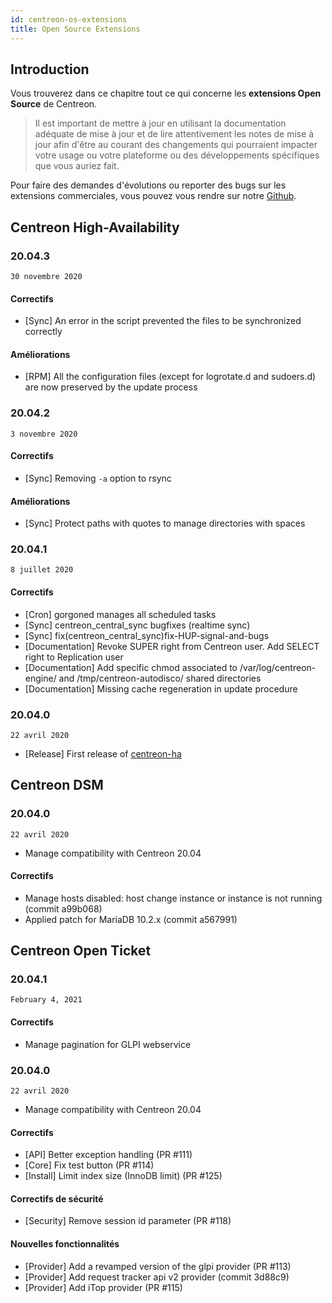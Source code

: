 ```yaml
---
id: centreon-os-extensions
title: Open Source Extensions
---
```


## Introduction

Vous trouverez dans ce chapitre tout ce qui concerne les **extensions
Open Source** de Centreon.

> Il est important de mettre à jour en utilisant la documentation
> adéquate de mise à jour et de lire attentivement les notes de mise à
> jour afin d'être au courant des changements qui pourraient impacter
> votre usage ou votre plateforme ou des développements spécifiques que
> vous auriez fait.

Pour faire des demandes d'évolutions ou reporter des bugs sur les extensions
commerciales, vous pouvez vous rendre sur notre
[Github](https://github.com/centreon/centreon/issues/new/choose).

## Centreon High-Availability

### 20.04.3

`30 novembre 2020`

#### Correctifs

- [Sync] An error in the script prevented the files to be synchronized
  correctly

#### Améliorations

- [RPM] All the configuration files (except for logrotate.d and sudoers.d)
  are now preserved by the update process

### 20.04.2

`3 novembre 2020`

#### Correctifs

- [Sync] Removing `-a` option to rsync

#### Améliorations

- [Sync] Protect paths with quotes to manage directories with spaces

### 20.04.1

`8 juillet 2020`

#### Correctifs

- [Cron] gorgoned manages all scheduled tasks
- [Sync] centreon_central_sync bugfixes (realtime sync)
- [Sync] fix(centreon_central_sync)fix-HUP-signal-and-bugs
- [Documentation] Revoke SUPER right from Centreon user. Add SELECT right
  to Replication user
- [Documentation] Add specific chmod associated to /var/log/centreon-engine/
  and /tmp/centreon-autodisco/ shared directories
- [Documentation] Missing cache regeneration in update procedure

### 20.04.0

`22 avril 2020`

- [Release] First release of [centreon-ha](https://github.com/centreon/centreon-ha)

## Centreon DSM

### 20.04.0

`22 avril 2020`

- Manage compatibility with Centreon 20.04

#### Correctifs

- Manage hosts disabled: host change instance or instance is not
  running (commit a99b068)
- Applied patch for MariaDB 10.2.x (commit a567991)

## Centreon Open Ticket

### 20.04.1

`February 4, 2021`

#### Correctifs

- Manage pagination for GLPI webservice

### 20.04.0

`22 avril 2020`

- Manage compatibility with Centreon 20.04

#### Correctifs

- [API] Better exception handling (PR #111)
- [Core] Fix test button (PR #114)
- [Install] Limit index size (InnoDB limit) (PR #125)

#### Correctifs de sécurité

- [Security] Remove session id parameter (PR #118)

#### Nouvelles fonctionnalités

- [Provider] Add a revamped version of the glpi provider (PR #113)
- [Provider] Add request tracker api v2 provider (commit 3d88c9)
- [Provider] Add iTop provider (PR #115)

